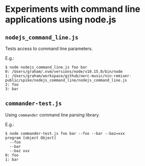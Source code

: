 # Experiments with command line applications using node.js

## `nodejs_command_line.js`

Tests access to command line parameters.

E.g.:

    $ node nodejs_command_line.js foo bar
    0: /Users/graham/.nvm/versions/node/v10.15.0/bin/node
    1: /Users/graham/workspace/github/oerc-music/nin-remixer-public/spike/nodejs_command_line/nodejs_command_line.js
    2: foo
    3: bar

## `commander-test.js`

Using `commander` command line parsing library.

E.g.:

    $ node commander-test.js foo bar --foo --bar --baz=xxx
    program [object Object]
      --foo
      --bar
      --baz xxx
    0: foo
    1: bar


